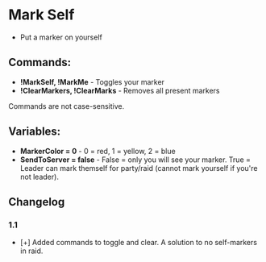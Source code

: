# Mark Self

- Put a marker on yourself 

## Commands:
* **!MarkSelf, !MarkMe**    - Toggles your marker
* **!ClearMarkers, !ClearMarks**    - Removes all present markers

Commands are not case-sensitive.

## Variables:
* **MarkerColor = 0**    - 0 = red, 1 = yellow, 2 = blue
* **SendToServer = false**   - False = only you will see your marker. True = Leader can mark themself for party/raid (cannot mark yourself if you're not leader).

## Changelog 
### 1.1
* [+] Added commands to toggle and clear. A solution to no self-markers in raid.